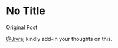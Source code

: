 # No Title

[Original Post](https://discourse.onlinedegree.iitm.ac.in/t/169029/179)

<p><a class="mention" href="/u/jivraj">@Jivraj</a> kindly add-in your thoughts on this.</p>